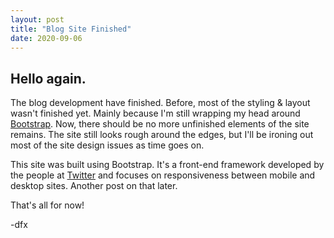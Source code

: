 ```yaml
---
layout: post
title: "Blog Site Finished"
date: 2020-09-06
---
```


## Hello again.

The blog development have finished. Before, most of the styling & layout wasn't finished yet. Mainly because I'm still wrapping my head around [Bootstrap](https://getbootstrap.com/). Now, there should be no more unfinished elements of the site remains. The site still looks rough around the edges, but I'll be ironing out most of the site design issues as time goes on.

This site was built using Bootstrap. It's a front-end framework developed by the people at [Twitter](twitter.com) and focuses on responsiveness between mobile and desktop sites. Another post on that later.

That's all for now!

-dfx